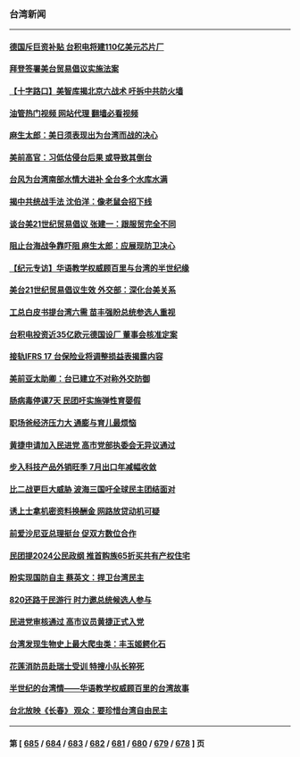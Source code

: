 ### 台湾新闻
---
#### [德国斥巨资补贴 台积电将建110亿美元芯片厂](../../pages/ncid1349361/n14050361.md?08091245) 
#### [拜登签署美台贸易倡议实施法案](../../pages/ncid1349361/n14050310.md?08091245) 
#### [【十字路口】美智库揭北京六战术 吁拆中共防火墙](../../pages/ncid1349361/n14050206.md?08091245) 
#### [油管热门视频 网站代理 翻墙必看视频](http://138.2.39.72:81/youtube.html?epic-marker?08091245)
#### [麻生太郎：美日须表现出为台湾而战的决心](../../pages/ncid1349361/n14050269.md?08091245) 
#### [美前高官：习低估侵台后果 或导致其倒台](../../pages/ncid1349361/n14050263.md?08091245) 
#### [台风为台湾南部水情大进补 全台多个水库水满](../../pages/ncid1349361/n14050219.md?08091245) 
#### [揭中共统战手法 沈伯洋：像老鼠会招下线](../../pages/ncid1349361/n14050268.md?08091245) 
#### [谈台美21世纪贸易倡议 张建一：跟服贸完全不同](../../pages/ncid1349361/n14050265.md?08091245) 
#### [阻止台海战争靠吓阻 麻生太郎：应展现防卫决心](../../pages/ncid1349361/n14050266.md?08091245) 
#### [【纪元专访】华语教学权威顾百里与台湾的半世纪缘](../../pages/ncid1349361/n14050201.md?08091245) 
#### [美台21世纪贸易倡议生效 外交部：深化台美关系](../../pages/ncid1349361/n14050188.md?08091245) 
#### [工总白皮书提台湾六需 苗丰强盼总统参选人重视](../../pages/ncid1349361/n14050177.md?08091245) 
#### [台积电投资近35亿欧元德国设厂 董事会核准定案](../../pages/ncid1349361/n14050179.md?08091245) 
#### [接轨IFRS 17 台保险业将调整损益表揭露内容](../../pages/ncid1349361/n14050176.md?08091245) 
#### [美前亚太助卿：台已建立不对称外交防御](../../pages/ncid1349361/n14050174.md?08091245) 
#### [肠病毒停课7天 民团吁实施弹性育婴假](../../pages/ncid1349361/n14050194.md?08091245) 
#### [职场爸经济压力大 通膨与育儿最烦恼](../../pages/ncid1349361/n14050196.md?08091245) 
#### [黄捷申请加入民进党 高市党部执委会无异议通过](../../pages/ncid1349361/n14050182.md?08091245) 
#### [步入科技产品外销旺季 7月出口年减幅收敛](../../pages/ncid1349361/n14050183.md?08091245) 
#### [比二战更巨大威胁 波海三国吁全球民主团结面对](../../pages/ncid1349361/n14050185.md?08091245) 
#### [诱上士拿机密资料换酬金 网路放贷动机可疑](../../pages/ncid1349361/n14050123.md?08091245) 
#### [前爱沙尼亚总理挺台 促双方数位合作](../../pages/ncid1349361/n14050163.md?08091245) 
#### [民团提2024公民政纲 推首购族65折买共有产权住宅](../../pages/ncid1349361/n14050107.md?08091245) 
#### [盼实现国防自主  蔡英文：捍卫台湾民主](../../pages/ncid1349361/n14050109.md?08091245) 
#### [820还路于民游行 时力邀总统候选人参与](../../pages/ncid1349361/n14050126.md?08091245) 
#### [民进党审核通过 高市议员黄捷正式入党](../../pages/ncid1349361/n14050106.md?08091245) 
#### [台湾发现生物史上最大爬虫类：丰玉姬鳄化石](../../pages/ncid1349361/n14049942.md?08091245) 
#### [花莲消防员赴瑞士受训 特搜小队长猝死](../../pages/ncid1349361/n14050020.md?08091245) 
#### [半世纪的台湾情——华语教学权威顾百里的台湾故事](../../pages/ncid1349361/n14049860.md?08091245) 
#### [台北放映《长春》 观众：要珍惜台湾自由民主](../../pages/ncid1349361/n14049596.md?08091245) 

---
#### 第 [ [685](./685.md?08091245) / [684](./684.md?08091245) / [683](./683.md?08091245) / [682](./682.md?08091245) / [681](./681.md?08091245) / [680](./680.md?08091245) / [679](./679.md?08091245) / [678](./678.md?08091245) ] 页
